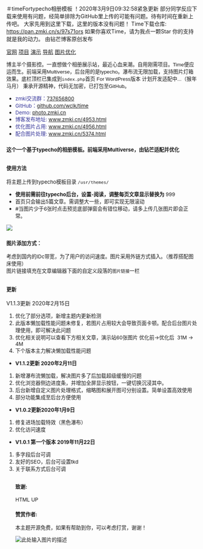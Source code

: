 # 
＃timeFortypecho相册模板
！2020年3月9日09:32:58紧急更新
部分同学反应下载来使用有问题，经简单排除为GitHub里上传的可能有问题。待有时间在重新上传吧。
大家先用到这里下载，这里的版本没有问题！
Time下载仓库:   https://pan.zmki.cn/s/97s71ors
如果你喜欢Time，请为我点一颗Star 你的支持就是我的动力。
由钻芒博客原创发布
<p><a href="https://www.zmki.cn" rel="nofollow">官网</a>   
<a href="https://https://github.com/wclk/time" rel="nofollow">项目</a>   
<a href="http://photo.zmki.cn/" rel="nofollow">演示</a>   
<a href="https://tool.zmki.cn" rel="nofollow">导航</a> 
<a href="https://www.zmki.cn/4956.html" rel="nofollow">图片优化</a></p> 

<span style="font-family: tahoma, arial, helvetica, sans-serif; font-size: 10pt;">博主半个摄影控。一直想做个相册展示站，最近心血来潮。自用刚需项目。Time便应运而生。前端采用Multiverse，后台用的是typecho。瀑布流无限加载，支持图片灯箱效果。底栏顶栏已集成到<code>index.php</code>首页
</span><span style="font-family: tahoma, arial, helvetica, sans-serif; font-size: 10pt;">For WordPress版本 计划开发适配中...（猴年马月）</span>
<span style="font-family: tahoma, arial, helvetica, sans-serif; font-size: 10pt;"> 秉承开源精神，代码无加密，已打包至GitHub。</span>
<ul>
 	<li><span style="font-size: 10pt;"><span style="color: #333399;">zmki交流群：</span><a href="https://jq.qq.com/?_wv=1027&amp;k=5CmpFtQ" target="_blank" rel="noopener">737656800</a></span></li>
 	<li><span style="font-size: 10pt;"><span style="color: #333399;">GitHub：</span><a href="https://github.com/wclk/time" target="_blank" rel="noopener">github.com/wclk/time</a></span></li>
 	<li><span style="font-size: 10pt;"><span style="color: #333399;">Demo:</span> <a href="https://photo.zmki.cn/" target="_blank" rel="noopener">photo.zmki.cn</a></span></li>
 <li><span style="font-size: 10pt;"><span style="color: #333399;">博客发布地址:</span> <a href="https://www.zmki.cn/4953.html" target="_blank" rel="noopener">www.zmki.cn/4953.html</a></span></li>
 <li><span style="font-size: 10pt;"><span style="color: #333399;">优化图片占用:</span> <a href="https://www.zmki.cn/4956.html" target="_blank" rel="noopener">www.zmki.cn/4956.html</a></span></li>
  <li><span style="font-size: 10pt;"><span style="color: #333399;">配合图片处理:</span> <a href="https://www.zmki.cn/5374.html" target="_blank" rel="noopener">www.zmki.cn/5374.html</a></span></li>
</ul>
<h3><span style="font-size: 10pt;">这个一个基于typecho的相册模板。前端采用Multiverse，由钻芒适配并优化</span></h3>
<h2><span style="font-size: 10pt;"><strong>使用方法</strong></span></h2>
<span style="font-size: 10pt;">将主题上传到typecho模板目录 <code>/usr/themes/</code></span>
<ul>
 	<li><span style="font-size: 10pt;"><strong>使用前需前往typecho后台，设置-阅读，调整每页文章显示替换为</strong> 999</span></li>
 	<li><span style="font-size: 10pt;">首页只会输出5篇文章。需调整大一些，即可实现无限滚动</span></li>
 <li><span style="font-size: 10pt;">#当图片少于6张时点击预览底部弹窗会有错位移动，请多上传几张图片即会正常。</span></li>
 
</ul>
<span style="font-size: 10pt;"><a href="https://a-oss.zmki.cn/2019/20191122-3b6d4a8d7ff1a.png"><img class="alignnone size-full" src="https://a-oss.zmki.cn/2019/20191122-3b6d4a8d7ff1a.png-img"  /></a></span>
<h3><span style="font-size: 10pt;">图片添加方式：</span></h3>
<div id="sc_blue"><span style="font-size: 10pt;">考虑到国内的IDc带宽，为了用户的访问速度。图片采用外链方式插入。（推荐搭配图床使用）</span></div>
<span style="font-size: 10pt;">图片链接填充在文章编辑器下面的自定义段落的<code>图片链接</code>一栏</span>
<span style="font-size: 10pt;"><a href="https://a-oss.zmki.cn/2020/20200212-2e9b341713b14.png"><img class="alignnone" src="https://a-oss.zmki.cn/2020/20200212-2e9b341713b14.png" alt=""  /></a></span>
<h2><span style="font-size: 10pt;"><strong>更新</strong></span></h2>
V1.1.3更新 2020年2月15日</strong></span></li>
</ul>
<ol>
 	<li><span style="font-size: 10pt;">优化了部分选项，新增主题内更新检测</span></li>
 	<li><span style="font-size: 10pt;">此版本懒加载性能问题未修复，若图片占用较大会导致页面卡顿。配合后台图片处理使用，即可解决此问题</span></li>
 	<li><span style="font-size: 10pt;">优化相关说明可以查看下方相关文章，演示站60张图片 优化前→优化后  31M → 4M</span></li>
 	<li><span style="font-size: 10pt;">下个版本主力解决懒加载性能问题</span></li>
</ol>
<ul>
 	<li><span style="font-size: 10pt;"><strong>V1.1.2更新 2020年2月11日</strong></span></li>
</ul>
<ol>
 	<li><span style="font-size: 10pt;">新增瀑布流懒加载，解决图片多了后加载超级缓慢的问题</span></li>
 	<li><span style="font-size: 10pt;">优化浏览器侧边进度条，并增加全屏显示按钮，一键切换沉浸其中。</span></li>
 	<li><span style="font-size: 10pt;">后台新增自定义图片处理格式，缩略图和展开图可分别设置。简单设置高效使用</span></li>
 	<li><span style="font-size: 10pt;">部分功能集成至后台方便使用</span></li>
</ol>
<ul>
 	<li><span style="font-size: 10pt;"><strong>V1.0.2更新2020年1月9日</strong></span></li>
</ul>
<ol>
 	<li><span style="font-size: 10pt;">修复进场加载特效（黑色瀑布）</span></li>
 	<li><span style="font-size: 10pt;">优化访问速度</span></li>
</ol>
<ul>
 	<li><span style="font-size: 10pt;"><strong>V1.0.1 第一个版本 2019年11月22日</strong></span></li>
</ul>
<ol>
 	<li><span style="font-size: 10pt;">多字段后台可调</span></li>
 	<li><span style="font-size: 10pt;">友好的SEO，后台可设置tkd</span></li>
 	<li><span style="font-size: 10pt;">关于联系方式后台可调
<h2><span style="font-size: 10pt;"><a id="user-content-致谢" class="anchor" href="https://github.com/wclk/time#%E8%87%B4%E8%B0%A2" aria-hidden="true"></a>致谢:</span></h2>
<span style="font-size: 10pt;">HTML UP</span>
<h3><span style="font-size: 10pt;">赞赏作者:</span></h3>
本主题开源免费，如果有帮助到你，可以考虑打赏，谢谢！

![此处输入图片的描述][8]

  [1]: https://a-oss.zmki.cn/2019/20191122-3b6d4a8d7ff1a.png
  [2]: https://a-oss.zmki.cn/2019/20191122-331e5608875bc.png
  [3]: https://tinypng.com/
  [4]: https://tool.zmki.cn/
  [5]: https://a-oss.zmki.cn/2019/20191122-606d69b9caf92.png
  [6]: https://a-oss.zmki.cn/2019/20191121-9d2f622305c0c.jpg
  [7]: https://a-oss.zmki.cn/2019/20191121-9d2f622305c0c.jpg-webp
  [8]: https://a-oss.zmki.cn/2019/20191122-473268f0745e5.png

